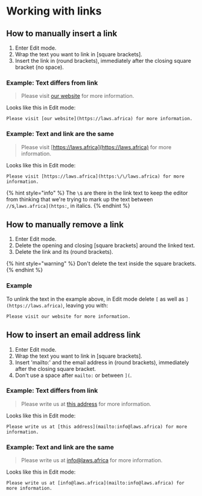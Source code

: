# Working with links

## How to manually insert a link

1. Enter Edit mode.
2. Wrap the text you want to link in \[square brackets\].
3. Insert the link in \(round brackets\), immediately after the closing square bracket \(no space\).

### Example: Text differs from link

> Please visit [our website](https://laws.africa) for more information.

Looks like this in Edit mode:

```text
Please visit [our website](https://laws.africa) for more information.
```

### Example: Text and link are the same

> Please visit [https://laws.africa](https://laws.africa) for more information.

Looks like this in Edit mode:

```text
Please visit [https://laws.africa](https:\/\/laws.africa) for more information.
```

{% hint style="info" %}
The `\`s are there in the link text to keep the editor from thinking that we're trying to mark up the text between `//`s,`laws.africa](https:`, in italics.
{% endhint %}

## How to manually remove a link

1. Enter Edit mode.
2. Delete the opening and closing \[square brackets\] around the linked text.
3. Delete the link and its \(round brackets\).

{% hint style="warning" %}
Don't delete the text inside the square brackets.
{% endhint %}

### Example

To unlink the text in the example above, in Edit mode delete `[`  as well as `](https://laws.africa)`, leaving you with:

```text
Please visit our website for more information.
```

## How to insert an email address link

1. Enter Edit mode.
2. Wrap the text you want to link in \[square brackets\].
3. Insert 'mailto:' and the email address in \(round brackets\), immediately after the closing square bracket.
4. Don't use a space after `mailto:` or between `](`.

### Example: Text differs from link

> Please write us at [this address](mailto:info@laws.africa) for more information.

Looks like this in Edit mode:

```text
Please write us at [this address](mailto:info@laws.africa) for more information.
```

### Example: Text and link are the same

> Please write us at [info@laws.africa](mailto:info@laws.africa) for more information.

Looks like this in Edit mode:

```text
Please write us at [info@laws.africa](mailto:info@laws.africa) for more information.
```

